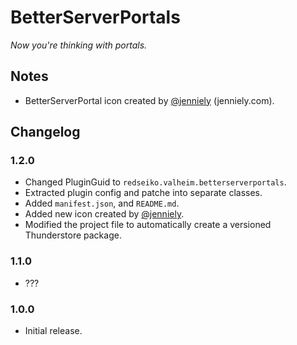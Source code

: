 ﻿# BetterServerPortals

*Now you're thinking with portals.*

## Notes

  * BetterServerPortal icon created by [@jenniely](https://twitter.com/jenniely) (jenniely.com).

## Changelog

### 1.2.0

  * Changed PluginGuid to `redseiko.valheim.betterserverportals`.
  * Extracted plugin config and patche into separate classes.
  * Added `manifest.json`, and `README.md`.
  * Added new icon created by [@jenniely](https://twitter.com/jenniely).
  * Modified the project file to automatically create a versioned Thunderstore package.

### 1.1.0

  * ???

### 1.0.0

  * Initial release.

